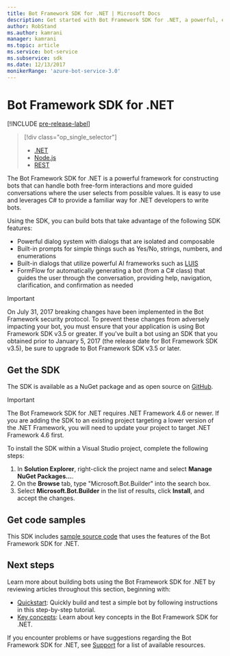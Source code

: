 ```yaml
---
title: Bot Framework SDK for .NET | Microsoft Docs
description: Get started with Bot Framework SDK for .NET, a powerful, easy-to-use framework for building bots.
author: RobStand
ms.author: kamrani
manager: kamrani
ms.topic: article
ms.service: bot-service
ms.subservice: sdk
ms.date: 12/13/2017
monikerRange: 'azure-bot-service-3.0'
---
```


# Bot Framework SDK for .NET

[!INCLUDE [pre-release-label](../includes/pre-release-label-v3.md)]

> [!div class="op_single_selector"]
> - [.NET](../dotnet/bot-builder-dotnet-overview.md)
> - [Node.js](../nodejs/bot-builder-nodejs-overview.md)
> - [REST](../rest-api/bot-framework-rest-overview.md)

The Bot Framework SDK for .NET is a powerful framework for constructing bots that can handle both free-form interactions 
and more guided conversations where the user selects from possible values. 
It is easy to use and leverages C# to provide a familiar way for .NET developers to write bots.

Using the SDK, you can build bots that take advantage of the following SDK features: 

- Powerful dialog system with dialogs that are isolated and composable
- Built-in prompts for simple things such as Yes/No, strings, numbers, and enumerations
- Built-in dialogs that utilize powerful AI frameworks such as <a href="http://luis.ai" target="_blank">LUIS</a>
- FormFlow for automatically generating a bot (from a C# class) that guides the user through the 
conversation, providing help, navigation, clarification, and confirmation as needed

> [!IMPORTANT]
> On July 31, 2017 breaking changes have been implemented in the Bot Framework security protocol. 
> To prevent these changes from adversely impacting your bot, you must ensure that your application is 
> using Bot Framework SDK v3.5 or greater. If you've built a bot using an 
> SDK that you obtained prior to January 5, 2017 (the release date for Bot Framework SDK v3.5), 
> be sure to upgrade to Bot Framework SDK v3.5 or later.

## Get the SDK

The SDK is available as a NuGet package and as open source on <a href="https://github.com/Microsoft/BotBuilder" target="_blank">GitHub</a>.

> [!IMPORTANT]
> The Bot Framework SDK for .NET requires .NET Framework 4.6 or newer. If you are adding the SDK to an existing project
> targeting a lower version of the .NET Framework, you will need to update your project to target .NET Framework 4.6 first.

To install the SDK within a Visual Studio project, complete the following steps:

1. In **Solution Explorer**, right-click the project name and select **Manage NuGet Packages...**.
2. On the **Browse** tab, type "Microsoft.Bot.Builder" into the search box.
3. Select **Microsoft.Bot.Builder** in the list of results, click **Install**, and accept the changes.

## Get code samples

This SDK includes [sample source code](bot-builder-dotnet-samples.md) that uses the features of the Bot Framework SDK for .NET.

## Next steps

Learn more about building bots using the Bot Framework SDK for .NET by reviewing articles throughout this section, beginning with:

- [Quickstart](bot-builder-dotnet-quickstart.md): Quickly build and test a simple bot by following instructions in this step-by-step tutorial.
- [Key concepts](bot-builder-dotnet-concepts.md): Learn about key concepts in the Bot Framework SDK for .NET.

If you encounter problems or have suggestions regarding the Bot Framework SDK for .NET, see [Support](../bot-service-resources-links-help.md) for a list of available resources. 

